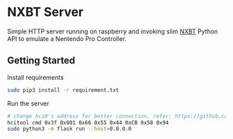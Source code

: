 # NXBT Server

Simple HTTP server running on raspberry and invoking slim [NXBT](https://github.com/Brikwerk/nxbt) Python API to emulate
a Nentendo Pro Controller.

## Getting Started

Install requirements

```bash
sudo pip3 install -r requirement.txt
```

Run the server

```bash
# change hci0's address for better connection. refer: https://github.com/Poohl/joycontrol/issues/4
hcitool cmd 0x3f 0x001 0x66 0x55 0x44 0xCB 0x58 0x94
sudo python3 -m flask run --host=0.0.0.0
```
